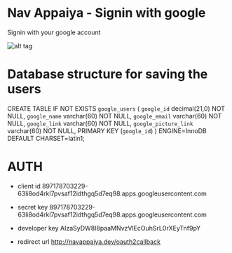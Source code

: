 Nav Appaiya - Signin with google
============

Signin with your google account

![alt tag](http://phppot.com/wp-content/uploads/2014/06/php_google_oauth_login.jpg)



Database structure for saving the users
============

CREATE TABLE IF NOT EXISTS `google_users` (
  `google_id` decimal(21,0) NOT NULL,
  `google_name` varchar(60) NOT NULL,
  `google_email` varchar(60) NOT NULL,
  `google_link` varchar(60) NOT NULL,
  `google_picture_link` varchar(60) NOT NULL,
  PRIMARY KEY (`google_id`)
) ENGINE=InnoDB DEFAULT CHARSET=latin1;



AUTH
============
- client id
897178703229-63li8od4rkl7pvsaf12idthgq5d7eq98.apps.googleusercontent.com

- secret key
897178703229-63li8od4rkl7pvsaf12idthgq5d7eq98.apps.googleusercontent.com

- developer key
AIzaSyDW8I8paaMNvzVlEcOuhSrL0rXEyTnf9pY

- redirect url
http://navappaiya.dev/oauth2callback

